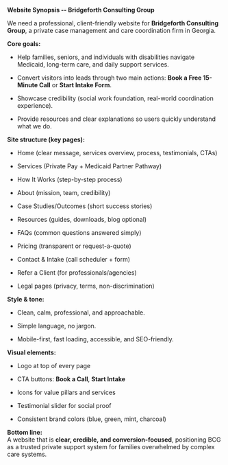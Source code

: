 **Website Synopsis -- Bridgeforth Consulting Group**

We need a professional, client-friendly website for **Bridgeforth
Consulting Group**, a private case management and care coordination firm
in Georgia.

**Core goals:**

-   Help families, seniors, and individuals with disabilities navigate
    Medicaid, long-term care, and daily support services.

-   Convert visitors into leads through two main actions: **Book a Free
    15-Minute Call** or **Start Intake Form**.

-   Showcase credibility (social work foundation, real-world
    coordination experience).

-   Provide resources and clear explanations so users quickly understand
    what we do.

**Site structure (key pages):**

-   Home (clear message, services overview, process, testimonials, CTAs)

-   Services (Private Pay + Medicaid Partner Pathway)

-   How It Works (step-by-step process)

-   About (mission, team, credibility)

-   Case Studies/Outcomes (short success stories)

-   Resources (guides, downloads, blog optional)

-   FAQs (common questions answered simply)

-   Pricing (transparent or request-a-quote)

-   Contact & Intake (call scheduler + form)

-   Refer a Client (for professionals/agencies)

-   Legal pages (privacy, terms, non-discrimination)

**Style & tone:**

-   Clean, calm, professional, and approachable.

-   Simple language, no jargon.

-   Mobile-first, fast loading, accessible, and SEO-friendly.

**Visual elements:**

-   Logo at top of every page

-   CTA buttons: **Book a Call**, **Start Intake**

-   Icons for value pillars and services

-   Testimonial slider for social proof

-   Consistent brand colors (blue, green, mint, charcoal)

**Bottom line:**\
A website that is **clear, credible, and conversion-focused**,
positioning BCG as a trusted private support system for families
overwhelmed by complex care systems.
